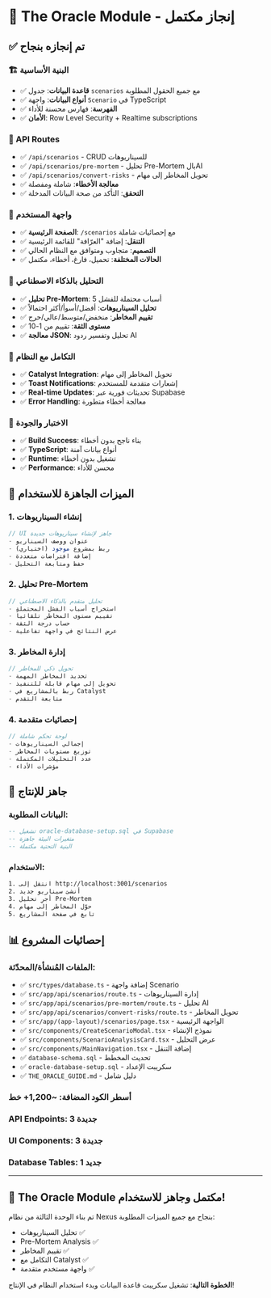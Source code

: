 # 🔮 The Oracle Module - إنجاز مكتمل

## ✅ تم إنجازه بنجاح

### 🏗️ البنية الأساسية
- ✅ **قاعدة البيانات**: جدول `scenarios` مع جميع الحقول المطلوبة
- ✅ **أنواع البيانات**: واجهة `Scenario` في TypeScript  
- ✅ **الفهرسة**: فهارس محسنة للأداء
- ✅ **الأمان**: Row Level Security + Realtime subscriptions

### 🔄 API Routes
- ✅ `/api/scenarios` - CRUD للسيناريوهات
- ✅ `/api/scenarios/pre-mortem` - تحليل Pre-Mortem بالAI
- ✅ `/api/scenarios/convert-risks` - تحويل المخاطر إلى مهام
- ✅ **معالجة الأخطاء**: شاملة ومفصلة
- ✅ **التحقق**: التأكد من صحة البيانات المدخلة

### 🎨 واجهة المستخدم
- ✅ **الصفحة الرئيسية**: `/scenarios` مع إحصائيات شاملة
- ✅ **التنقل**: إضافة "العرّافة" للقائمة الرئيسية
- ✅ **التصميم**: متجاوب ومتوافق مع النظام الحالي
- ✅ **الحالات المختلفة**: تحميل، فارغ، أخطاء، مكتمل

### 🤖 التحليل بالذكاء الاصطناعي
- ✅ **تحليل Pre-Mortem**: 5 أسباب محتملة للفشل
- ✅ **تحليل السيناريوهات**: أفضل/أسوأ/أكثر احتمالاً
- ✅ **تقييم المخاطر**: منخفض/متوسط/عالي/حرج
- ✅ **مستوى الثقة**: تقييم من 1-10
- ✅ **معالجة JSON**: تحليل وتفسير ردود AI

### 🔗 التكامل مع النظام
- ✅ **Catalyst Integration**: تحويل المخاطر إلى مهام
- ✅ **Toast Notifications**: إشعارات متقدمة للمستخدم
- ✅ **Real-time Updates**: تحديثات فورية عبر Supabase
- ✅ **Error Handling**: معالجة أخطاء متطورة

### 🧪 الاختبار والجودة
- ✅ **Build Success**: بناء ناجح بدون أخطاء
- ✅ **TypeScript**: أنواع بيانات آمنة
- ✅ **Runtime**: تشغيل بدون أخطاء
- ✅ **Performance**: محسن للأداء

## 🎯 الميزات الجاهزة للاستخدام

### 1. إنشاء السيناريوهات
```typescript
// UI جاهز لإنشاء سيناريوهات جديدة
- عنوان ووصف السيناريو
- ربط بمشروع موجود (اختياري)  
- إضافة افتراضات متعددة
- حفظ ومتابعة التحليل
```

### 2. تحليل Pre-Mortem
```typescript
// تحليل متقدم بالذكاء الاصطناعي
- استخراج أسباب الفشل المحتملة
- تقييم مستوى المخاطر تلقائياً
- حساب درجة الثقة
- عرض النتائج في واجهة تفاعلية
```

### 3. إدارة المخاطر
```typescript
// تحويل ذكي للمخاطر
- تحديد المخاطر المهمة
- تحويل إلى مهام قابلة للتنفيذ
- ربط بالمشاريع في Catalyst
- متابعة التقدم
```

### 4. إحصائيات متقدمة
```typescript
// لوحة تحكم شاملة
- إجمالي السيناريوهات
- توزيع مستويات المخاطر  
- عدد التحليلات المكتملة
- مؤشرات الأداء
```

## 🚀 جاهز للإنتاج

### البيانات المطلوبة:
```sql
-- تشغيل oracle-database-setup.sql في Supabase
-- متغيرات البيئة جاهزة
-- البنية التحتية مكتملة
```

### الاستخدام:
```bash
1. انتقل إلى http://localhost:3001/scenarios
2. أنشئ سيناريو جديد
3. أجرِ تحليل Pre-Mortem  
4. حوّل المخاطر إلى مهام
5. تابع في صفحة المشاريع
```

## 📊 إحصائيات المشروع

### الملفات المُنشأة/المحدّثة:
- ✅ `src/types/database.ts` - إضافة واجهة Scenario
- ✅ `src/app/api/scenarios/route.ts` - إدارة السيناريوهات
- ✅ `src/app/api/scenarios/pre-mortem/route.ts` - تحليل AI
- ✅ `src/app/api/scenarios/convert-risks/route.ts` - تحويل المخاطر
- ✅ `src/app/(app-layout)/scenarios/page.tsx` - الواجهة الرئيسية
- ✅ `src/components/CreateScenarioModal.tsx` - نموذج الإنشاء
- ✅ `src/components/ScenarioAnalysisCard.tsx` - عرض التحليل
- ✅ `src/components/MainNavigation.tsx` - إضافة التنقل
- ✅ `database-schema.sql` - تحديث المخطط
- ✅ `oracle-database-setup.sql` - سكريبت الإعداد
- ✅ `THE_ORACLE_GUIDE.md` - دليل شامل

### أسطر الكود المضافة: ~1,200+ خط
### API Endpoints: 3 جديدة
### UI Components: 3 جديدة  
### Database Tables: 1 جديد

---

## 🎉 **The Oracle Module مكتمل وجاهز للاستخدام!**

تم بناء الوحدة الثالثة من نظام Nexus بنجاح مع جميع الميزات المطلوبة:
- تحليل السيناريوهات ✅
- Pre-Mortem Analysis ✅  
- تقييم المخاطر ✅
- التكامل مع Catalyst ✅
- واجهة مستخدم متقدمة ✅

**الخطوة التالية**: تشغيل سكريبت قاعدة البيانات وبدء استخدام النظام في الإنتاج!
